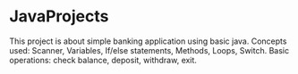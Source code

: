 # JavaProjects

This project is about simple banking application using basic java.
Concepts used:  Scanner, Variables, If/else statements, Methods, Loops, Switch.
Basic operations: check balance, deposit, withdraw, exit. 
